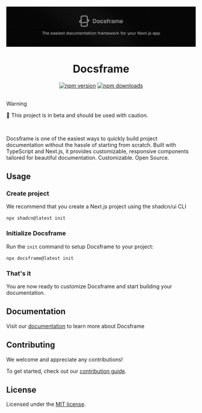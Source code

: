 ![hero](https://github.com/skredev/docsframe/blob/main/public/GitHub-Header.png)

<h1 align="center">
Docsframe
</h1>

<div align="center">
    <a href="https://www.npmjs.com/package/docsframe"><img src="https://img.shields.io/npm/v/docsframe?maxAge=3600" alt="npm version" /></a>
    <a href="https://www.npmjs.com/package/docsframe"><img src="https://img.shields.io/npm/dt/docsframe?maxAge=3600" alt="npm downloads" /></a>
</div>

<br>

> [!WARNING]
> 🚧 This project is in beta and should be used with caution.

<br>

Docsframe is one of the easiest ways to quickly build project documentation without the hassle of starting from scratch. Built with TypeScript and Next.js, it provides customizable, responsive components tailored for beautiful documentation. Customizable. Open Source.

## Usage

### Create project

We recommend that you create a Next.js project using the shadcn/ui CLI

```
npx shadcn@latest init
```

### Initialize Docsframe

Run the `init` command to setup Docsframe to your project:

```
npx docsframe@latest init
```

### That's it

You are now ready to customize Docsframe and start building your documentation.

## Documentation

Visit our [documentation](https://docsframe.work/docs) to learn more about Docsframe

## Contributing

We welcome and appreciate any contributions!

To get started, check out our [contribution guide](https://github.com/skredev/docsframe/blob/main/CONTRIBUTING.md).

## License

Licensed under the [MIT license](https://github.com/skredev/docsframe/blob/main/LICENSE.md).
